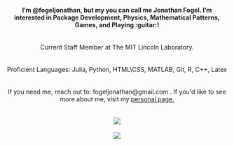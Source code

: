 <p align="center">
  <b>I’m @fogeljonathan, but my you can call me Jonathan Fogel. I’m interested in Package Development, Physics, Mathematical Patterns, Games, and Playing :guitar:!</b><br>
  <br><br>
  </b>Current Staff Member at The MIT Lincoln Laboratory.<br>
  <br><br>
  </b>Proficient Languages: Julia, Python, HTML\CSS, MATLAB, Git, R, C++, Latex<br>
  <br><br>
  </b>If you need me, reach out to: fogeljonathan@gmail.com . If you'd like to see more about me, visit my <a href="https://fogeljonathan.github.io">personal page. </a><br>
  <br><br>
  <img align="center" src="https://github-readme-stats.vercel.app/api?username=fogeljonathan&show_icons=true" />
  <br><br>
  <img align="center" src="https://github-readme-stats.vercel.app/api/top-langs/?username=fogeljonathan" />
</p>
